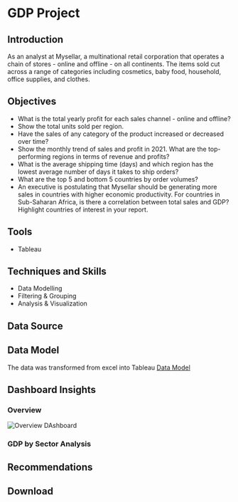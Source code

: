 # GDP Project

## Introduction
As an analyst at Mysellar, a multinational retail corporation that operates a chain of stores - online and offline - on all continents. The items sold cut across a range of categories including cosmetics, baby food, household, office supplies, and clothes.

## Objectives
- What is the total yearly profit for each sales channel - online and offline?
- Show the total units sold per region.
- Have the sales of any category of the product increased or decreased over time?
- Show the monthly trend of sales and profit in 2021. What are the top-performing regions in terms of revenue and profits?
- What is the average shipping time (days) and which region has the lowest average number of days it takes to ship orders?
- What are the top 5 and bottom 5 countries by order volumes?
- An executive is postulating that Mysellar should be generating more sales in countries with higher economic productivity. For countries in Sub-Saharan Africa, is there a correlation between total sales and GDP? Highlight countries of interest in your report.

## Tools
- Tableau

## Techniques and Skills
- Data Modelling
- Filtering & Grouping
- Analysis & Visualization

## Data Source

## Data Model
The data was transformed from excel into Tableau
[Data Model](https://public.tableau.com/views/MysellarLan/MysellarGlobalStores?:language=en-US&:sid=&:redirect=auth&:display_count=n&:origin=viz_share_link)

## Dashboard Insights 
### Overview
![Overview DAshboard](https://public.tableau.com/views/MysellarLan/MysellarGlobalStores?:language=en-US&:sid=&:redirect=auth&:display_count=n&:origin=viz_share_link)
### GDP by Sector Analysis

## Recommendations 

## Download
